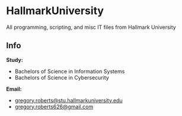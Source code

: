 # HallmarkUniversity
All programming, scripting, and misc IT files from Hallmark University

## Info
**Study:** 
- Bachelors of Science in Information Systems
- Bachelors of Science in Cybersecurity

**Email:** 
- gregory.roberts@stu.hallmarkuniversity.edu
- gregory.roberts626@gmail.com
